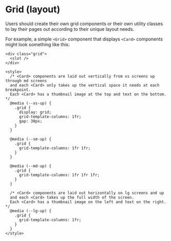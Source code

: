 # Grid (layout)

Users should create their own grid components or their own utility classes to lay their pages out according to their unique layout needs.

For example, a simple `<Grid>` component that displays `<Card>` components might look something like this:

```svelte
<div class="grid">
  <slot />
</div>

<style>
  /* <Card> components are laid out vertically from xs screens up through md screens
  and each <Card> only takes up the vertical space it needs at each breakpoint.
  Each <Card> has a thumbnail image at the top and text on the bottom. */
  @media (--xs-up) {
    .grid {
      display: grid;
      grid-template-columns: 1fr;
      gap: 30px;
    }
  }

  @media (--sm-up) {
    .grid {
      grid-template-columns: 1fr 1fr;
    }
  }

  @media (--md-up) {
    .grid {
      grid-template-columns: 1fr 1fr 1fr;
    }
  }

  /* <Card> components are laid out horizontally on lg screens and up
  and each <Card> takes up the full width of the screen.
  Each <Card> has a thumbnail image on the left and text on the right. */
  @media (--lg-up) {
    .grid {
      grid-template-columns: 1fr;
    }    
  }
</style>
```

